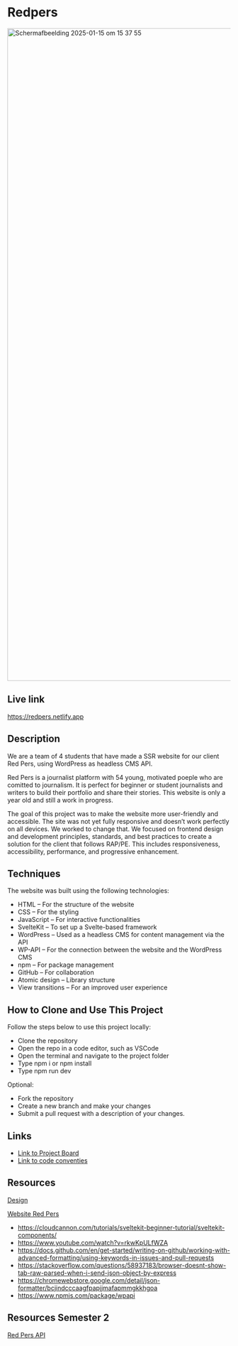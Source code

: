 # Redpers
<img width="1470" alt="Scherm­afbeelding 2025-01-15 om 15 37 55" src="https://github.com/user-attachments/assets/8bdf4082-3a16-47b0-9723-d1fb5675af30" />


## Live link

https://redpers.netlify.app

## Description
We are a team of 4 students that have made a SSR website for our client Red Pers, using WordPress as headless CMS API. 

Red Pers is a journalist platform with 54 young, motivated poeple who are comitted to journalism. It is perfect for beginner or student journalists and writers to build their portfolio and share their stories. This website is only a year old and still a work in progress.

The goal of this project was to make the website more user-friendly and accessible. The site was not yet fully responsive and doesn’t work perfectly on all devices. We worked to change that. We focused on frontend design and development principles, standards, and best practices to create a solution for the client that follows RAP/PE. This includes responsiveness, accessibility, performance, and progressive enhancement.

## Techniques
The website was built using the following technologies:
* HTML – For the structure of the website
* CSS – For the styling
* JavaScript – For interactive functionalities
* SvelteKit – To set up a Svelte-based framework
* WordPress – Used as a headless CMS for content management via the API
* WP-API – For the connection between the website and the WordPress CMS
* npm – For package management
* GitHub – For collaboration
* Atomic design – Library structure
* View transitions – For an improved user experience

## How to Clone and Use This Project
Follow the steps below to use this project locally:
* Clone the repository
* Open the repo in a code editor, such as VSCode
* Open the terminal and navigate to the project folder
* Type npm i or npm install
* Type npm run dev

Optional:

* Fork the repository
* Create a new branch and make your changes
* Submit a pull request with a description of your changes.

## Links
* [Link to Project Board](https://github.com/orgs/fdnd-agency/projects/28/views/1)
* [Link to code conventies](https://github.com/orgs/fdnd-agency/projects/28/views/1?pane=issue&itemId=86764521)

## Resources

[Design](https://github.com/fdnd-agency/red-pers/tree/main/design)  

[Website Red Pers](https://redpers.nl/)

* https://cloudcannon.com/tutorials/sveltekit-beginner-tutorial/sveltekit-components/
* https://www.youtube.com/watch?v=rkwKpULfWZA
* https://docs.github.com/en/get-started/writing-on-github/working-with-advanced-formatting/using-keywords-in-issues-and-pull-requests
* https://stackoverflow.com/questions/58937183/browser-doesnt-show-tab-raw-parsed-when-i-send-json-object-by-express
* https://chromewebstore.google.com/detail/json-formatter/bcjindcccaagfpapjjmafapmmgkkhgoa
* https://www.npmjs.com/package/wpapi

## Resources Semester 2

[Red Pers API](https://redpers.nl/wp-json/wp/v2/posts)
